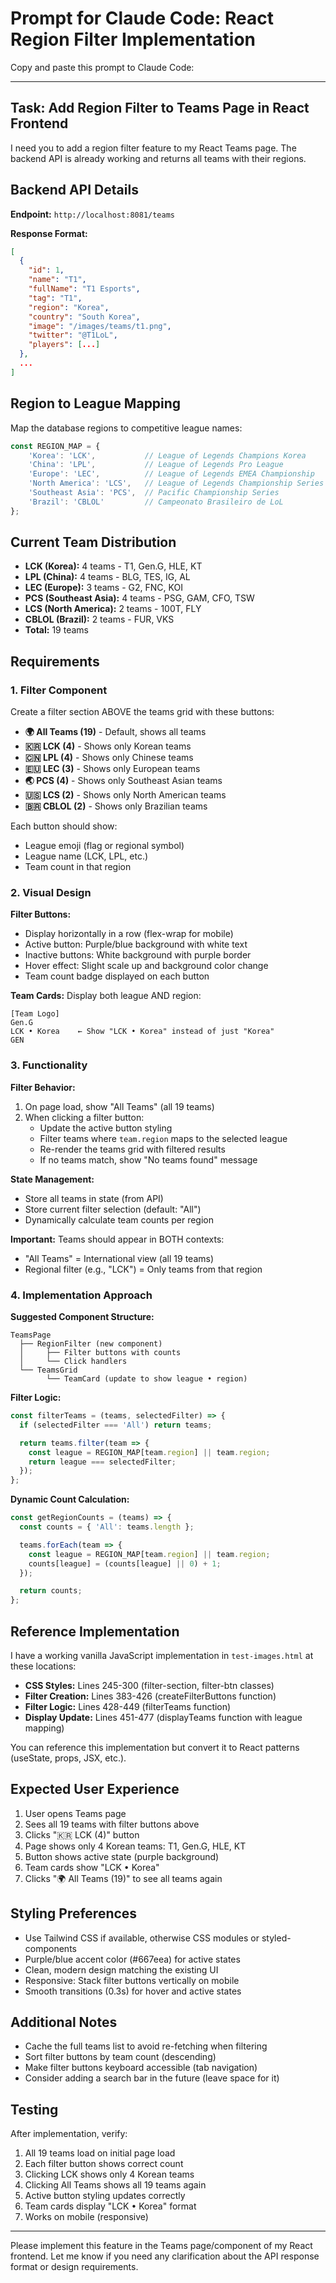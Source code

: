 # Prompt for Claude Code: React Region Filter Implementation

Copy and paste this prompt to Claude Code:

---

## Task: Add Region Filter to Teams Page in React Frontend

I need you to add a region filter feature to my React Teams page. The backend API is already working and returns all teams with their regions.

## Backend API Details

**Endpoint:** `http://localhost:8081/teams`

**Response Format:**
```json
[
  {
    "id": 1,
    "name": "T1",
    "fullName": "T1 Esports",
    "tag": "T1",
    "region": "Korea",
    "country": "South Korea",
    "image": "/images/teams/t1.png",
    "twitter": "@T1LoL",
    "players": [...]
  },
  ...
]
```

## Region to League Mapping

Map the database regions to competitive league names:

```javascript
const REGION_MAP = {
    'Korea': 'LCK',           // League of Legends Champions Korea
    'China': 'LPL',           // League of Legends Pro League
    'Europe': 'LEC',          // League of Legends EMEA Championship
    'North America': 'LCS',   // League of Legends Championship Series
    'Southeast Asia': 'PCS',  // Pacific Championship Series
    'Brazil': 'CBLOL'         // Campeonato Brasileiro de LoL
};
```

## Current Team Distribution

- **LCK (Korea):** 4 teams - T1, Gen.G, HLE, KT
- **LPL (China):** 4 teams - BLG, TES, IG, AL
- **LEC (Europe):** 3 teams - G2, FNC, KOI
- **PCS (Southeast Asia):** 4 teams - PSG, GAM, CFO, TSW
- **LCS (North America):** 2 teams - 100T, FLY
- **CBLOL (Brazil):** 2 teams - FUR, VKS
- **Total:** 19 teams

## Requirements

### 1. Filter Component
Create a filter section ABOVE the teams grid with these buttons:
- **🌍 All Teams (19)** - Default, shows all teams
- **🇰🇷 LCK (4)** - Shows only Korean teams
- **🇨🇳 LPL (4)** - Shows only Chinese teams
- **🇪🇺 LEC (3)** - Shows only European teams
- **🌏 PCS (4)** - Shows only Southeast Asian teams
- **🇺🇸 LCS (2)** - Shows only North American teams
- **🇧🇷 CBLOL (2)** - Shows only Brazilian teams

Each button should show:
- League emoji (flag or regional symbol)
- League name (LCK, LPL, etc.)
- Team count in that region

### 2. Visual Design

**Filter Buttons:**
- Display horizontally in a row (flex-wrap for mobile)
- Active button: Purple/blue background with white text
- Inactive buttons: White background with purple border
- Hover effect: Slight scale up and background color change
- Team count badge displayed on each button

**Team Cards:**
Display both league AND region:
```
[Team Logo]
Gen.G
LCK • Korea    ← Show "LCK • Korea" instead of just "Korea"
GEN
```

### 3. Functionality

**Filter Behavior:**
1. On page load, show "All Teams" (all 19 teams)
2. When clicking a filter button:
   - Update the active button styling
   - Filter teams where `team.region` maps to the selected league
   - Re-render the teams grid with filtered results
   - If no teams match, show "No teams found" message

**State Management:**
- Store all teams in state (from API)
- Store current filter selection (default: "All")
- Dynamically calculate team counts per region

**Important:** Teams should appear in BOTH contexts:
- "All Teams" = International view (all 19 teams)
- Regional filter (e.g., "LCK") = Only teams from that region

### 4. Implementation Approach

**Suggested Component Structure:**
```
TeamsPage
  ├── RegionFilter (new component)
  │     ├── Filter buttons with counts
  │     └── Click handlers
  └── TeamsGrid
        └── TeamCard (update to show league • region)
```

**Filter Logic:**
```javascript
const filterTeams = (teams, selectedFilter) => {
  if (selectedFilter === 'All') return teams;

  return teams.filter(team => {
    const league = REGION_MAP[team.region] || team.region;
    return league === selectedFilter;
  });
};
```

**Dynamic Count Calculation:**
```javascript
const getRegionCounts = (teams) => {
  const counts = { 'All': teams.length };

  teams.forEach(team => {
    const league = REGION_MAP[team.region] || team.region;
    counts[league] = (counts[league] || 0) + 1;
  });

  return counts;
};
```

## Reference Implementation

I have a working vanilla JavaScript implementation in `test-images.html` at these locations:
- **CSS Styles:** Lines 245-300 (filter-section, filter-btn classes)
- **Filter Creation:** Lines 383-426 (createFilterButtons function)
- **Filter Logic:** Lines 428-449 (filterTeams function)
- **Display Update:** Lines 451-477 (displayTeams function with league mapping)

You can reference this implementation but convert it to React patterns (useState, props, JSX, etc.).

## Expected User Experience

1. User opens Teams page
2. Sees all 19 teams with filter buttons above
3. Clicks "🇰🇷 LCK (4)" button
4. Page shows only 4 Korean teams: T1, Gen.G, HLE, KT
5. Button shows active state (purple background)
6. Team cards show "LCK • Korea"
7. Clicks "🌍 All Teams (19)" to see all teams again

## Styling Preferences

- Use Tailwind CSS if available, otherwise CSS modules or styled-components
- Purple/blue accent color (#667eea) for active states
- Clean, modern design matching the existing UI
- Responsive: Stack filter buttons vertically on mobile
- Smooth transitions (0.3s) for hover and active states

## Additional Notes

- Cache the full teams list to avoid re-fetching when filtering
- Sort filter buttons by team count (descending)
- Make filter buttons keyboard accessible (tab navigation)
- Consider adding a search bar in the future (leave space for it)

## Testing

After implementation, verify:
1. All 19 teams load on initial page load
2. Each filter button shows correct count
3. Clicking LCK shows only 4 Korean teams
4. Clicking All Teams shows all 19 teams again
5. Active button styling updates correctly
6. Team cards display "LCK • Korea" format
7. Works on mobile (responsive)

---

Please implement this feature in the Teams page/component of my React frontend. Let me know if you need any clarification about the API response format or design requirements.
